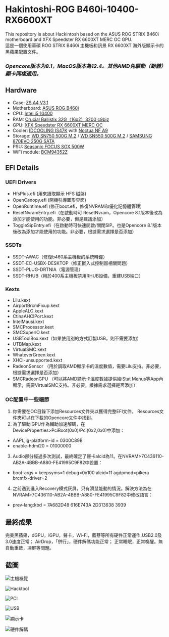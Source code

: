 # Hakintoshi-ROG B460i-10400-RX6600XT
This repository is about Hackintosh based on the ASUS ROG STRIX B460i motherboard and XFX Speedster RX 6600XT MERC OC GPU.  
這是一個使用華碩 ROG STRIX B460i 主機板和訊景 RX 6600XT 海外版顯示卡的黑蘋果配置文件。

### ***Opencore版本为8.1，MacOS版本為12.4。其他AMD免驅動（韌體）顯卡同樣適用。***

## Hardware

*  Case: [ZS A4 V3.1](https://zscases.com/products/zs-a4-v3-2)
*  Motherboard: [ASUS ROG B460i](https://rog.asus.com/motherboards/rog-strix/rog-strix-b460-i-gaming-model/)
*  CPU: [Intel i5 10400](https://www.intel.com/content/www/us/en/products/sku/199271/intel-core-i510400-processor-12m-cache-up-to-4-30-ghz/specifications.html)
*  RAM: [Crucial Ballistix 32G（16x2）3200 c9bjz](https://www.crucial.com/memory/ddr4/bl2k16g32c16u4b)
*  GPU: [XFX Speedster RX 6600XT MERC OC](https://www.xfxforce.com/shop/xfx-speedster-merc-308-amd-radeon-tm-rx-6600-xt-black)
*  Cooler: [IDCOOLING IS47K](http://www.idcooling.com/Product/detail/id/205/name/IS-47K) with [Noctua NF A9](https://noctua.at/en/nf-a9-pwm)
*  Storage: [WD SN750 500G M.2](https://shop.westerndigital.com/products/internal-drives/wd-black-sn750-nvme-ssd#WDS500G3X0C) / [WD SN550 500G M.2](https://shop.westerndigital.com/products/internal-drives/wd-blue-sn550-nvme-ssd#WDS500G2B0C) / [SAMSUNG 870EVO 250G SATA](https://www.samsung.com/us/computing/memory-storage/solid-state-drives/870-evo-sata-2-5-ssd-250gb-mz-77e250b-am/)
* PSU: [Seasonic FOCUS SGX 500W](https://www.amazon.com/Seasonic-SGX-500-Full-Modular-Warranty-SSR-500SGX/dp/B07WVWNZQ3)
* WiFi module: [BCM94352Z](https://www.amazon.com/BCM94352Z/s?k=BCM94352Z)

## EFI Details

### UEFI Drivers
* HfsPlus.efi (用來讀取顯示 HFS 磁盤)
* OpenCanopy.efi (開機引導圖形界面)
* OpenRuntime.efi (修正boot.efi，修復NVRAM和優化記憶體管理)
* ResetNvramEntry.efi（在啟動時可 ResetNvram，Opencore 8.1版本後改為添加才能使用的功能。非必要，但是建議添加）
* ToggleSipEntry.efi（在啟動時可快速開啟/關閉SIP。也是Opencore 8.1版本後改為添加才能使用的功能。非必要，根據需求選擇是否添加）

### SSDTs

* SSDT-AWAC（修復b460系主機板的系統時鐘）
* SSDT-EC-USBX-DESKTOP（修正嵌入式控制器相關問題）
* SSDT-PLUG-DRTNIA（電源管理）
* SSDT-RHUB（用於400系主機板禁用RHUB設備，重建USB端口）

### Kexts
* Lilu.kext
* AirportBrcmFixup.kext 
* AppleALC.kext
* CtlnaAHCIPort.kext
* IntelMausi.kext
* SMCProcessor.kext
* SMCSuperlO.kext
* USBToolBox.kext（如果使用別的方式訂製USB，則不需要添加）
* UTBMap.kext
* VirtualSMC.kext
* WhateverGreen.kext
* XHCI-unsupported.kext
* RadeonSensor （用於調取AMD顯示卡的溫度數值，需要Lilu支持。非必要，根據需求選擇是否添加）
* SMCRadeonGPU （可以將AMD顯示卡溫度數據提供給iStat Menus等App內顯示，需要VirtualSMC支持。非必要，根據需求選擇是否添加）

### OC配置中一些細節

1. 你需要在OC目錄下添加Resources文件夾以獲得完整EFI文件。 Resources文件夾可以在下載的Opencore文件中找到。
2. 為了驅動iGPU作為輔助加速解碼，在DeviceProperties>PciRoot(0x0)/Pci(0x2,0x0)中添加：
- AAPL,ig-platform-id = 0300C89B 
- enable-hdmi20 = 01000000 

3. Audio部分經過多次測試，最終確定了聲卡alcid為11。在NVRAM>7C436110-AB2A-4BBB-A880-FE41995C9F82中設置：
- boot-args = keepsyms=1 debug=0x100 alcid=11 agdpmod=pikera brcmfx-driver=2

4. 之前遇到進入Recovery模式灰屏，只有滑鼠能動的情況。解決方法為在NVRAM>7C436110-AB2A-4BBB-A880-FE41995C9F82中修改語言：
- prev-lang:kbd = 7A682D48 616E743A 2D313638 3939



## 最終成果
完美黑蘋果，dGPU，iGPU，聲卡，Wi-Fi，藍芽等所有硬件正常運作,USB2.0及3.0速度正常；
AirDrop，「併行」，硬件解碼功能正常；
正常睡眠，正常喚醒。無自動重啟，凍屏等問題。

## 截圖
![主機概覽](https://lh3.googleusercontent.com/m9nK90gaN-F4FiXEQQIeBIMxnd9jgu0MNmyv-J15rlh3HexQWap4WvAMHLR1zh0cBxmogeCgY6H5tbYEGvGT6BWjGA7EYqbfauBZGrJyLSsnhgSIxOIXsUwDaRo5immYma2OJ2-DDLG1z5j0g62hxzia5uPYCWGrVbtdyqIpiFYxxdLD8w8sG0vilUm2i3o0IV2tvbNGeiHNRehkT4MP6yl8lGqJsHrm4AbXQAuiNt96OiIBjCwUz365Tvs8dlAkAGfjXPswsmh6nmdZl4SW5vFgnlsPYM1IMkqAIpMzOdkpUoaDAc2nzsDl70-wglI3iRkPPSgljwm3bPUjr-UhA7X2zh2gvYqXAuu_8mijIhZIfTw6keyzzISzDegveVH6YY-D_AFkMs3Rya1PxAobO87jSQH_0Jtl6uyiL7A0chSkLSqOctWBdOqhtX_ZOlkLbUIK2d_DCcneEWfOZebRnqPdkHV8cuSLkxuS15fYzurlpS1d7lcE-ybf7Gn9cXvIunQuFPPkxx4LirslXaYJVfiUZ01ma6QKDxZ_eocGViv8lRTlKWFPxxObEMb4tpQZZqgRUfGUe2di9M5WQsoGtnYs9hJ3FXaYXoo_SmSjlBK7XJz4PGyiMS8Uy39xzYa0fDL0xqbCRM3eBxArUvIhlCSEvCvh8DJfTn7cpWZkVULdBf57JTR3NWI15TjiT4Ekns3TdI_9X0jijrUA1TeX2tajqmUO3x2TvPDwO-xRZKE9mcwo12-l6fIMJwouzjIIhnWYUaMX2mb5EjT00ghIkwcTVrV1BhC8TFb4ubAigohfAAFaz3Z8FW5ZUnb9CoGsPJc=w1747-h1464-no?authuser=0)

![Hacktool](https://lh3.googleusercontent.com/dVL-gNKk6Nd0sjqPlm0EgDiDIH4XM81kTFzc9beLkBSAw4VMjlwtwJub4YKT4L6cdBcYe4XSYIcxmoZQEq_J6zd9X0t1_4MvsgwmSapyRHspGArIuUNLUC4hlJyKjoLk83Tj0ne6bPb6SmYW1nzDsqnpH2dDGqA_bhRc98zA2cBXwoVCOVm798l7hijx3heBNqj2X3I0vE2DcMbP7XagbMFYsRjCfk1EK80NJ56_8chjxnVv5YLJvQx_Yqp9yglW1XJreXBAaDlRmh1Q9_Zrp-k0Z0WpjK8eZLvhdC-g9_icNcaPJq4jDrbgdnKWL5t2QaLudtG0HR-uXvr8exnqFA9y4Id_PhhuXzQgNaS7nts2KJlcgp4olrOh_kE7j8rw-B6H0et4MRi0LHodjzLhIkZ0UyE-BEnJovpRlF3rj7QIrteFZuTtbiiwwRGolfzztBDFq4XNLyDGUq1QTXzaEFGY9M0uXp3k2JJxwBhrByeTL_LX0xcbbwBpy9_vIowOe9g1u_hf61NQRSIWMMR34WePeyOGeDvcS17jXD3wkOYstH4WLq0GmkXpvehiR7RzJuiJgpbdR_yEo_j8Y0dx6diVbc1_xaT6Md03bEe3JmykwGdTqiARxe0aANoQO3RcX2rnpSZ8Bx4GCAfjjfSIjYpcwPDBfPrQzpZrf1LSM4tYbyXYqyvJgKBCgsadeaQ2VmZIeg7jPiWGO7t49dJtPhqXjkj6VT3RKgcCGwqXhVAOu4Urg3hjF0V_fdnBAKLb6qc65qI6VSjw8p1AUEqQGDv1kQKgyw_ZpHRk5hN04k3aNp4B0v-P8f03LEbUPdDo_wU=w2846-h1694-no?authuser=0)

![PCI](https://lh3.googleusercontent.com/cypx2h2ZZQ2_L9us3GlGFRVuSRWn0Zdg6TpljvvL5r--xELXlYR1_F2V1uSPitJX_1GRXkwQ2NEBXPGV5wAEkwdznLxlBq6WZTGPRbFviOCinPT38N-eUpUahHmCQPrdlT9NfQNulOKTRrkpWRQGMsAB9R9nATLbidRWcfEEw389TNiR_u9fVUs-1jV5XHGzzSehRCFMXJS9yW8C2th_xpzX-Jk4RQ00wx8T4RGRJG4yepAeKnW-AgBgWZ_bx8AimLXR-tdOO7REXFSGX1w9fUNBgfs0bpCxPEHs3BSxdYoC1nSLTIq2T98dc0q1ppQWpM3FngZ2fh2CMg32dz0GArdJrQqVYbdV95lNCow7k3BRgU8L9Va0EB8-66yusvSjqq2Vs3UJxWZzfraStlW0S3gAeDNmkFQoXJ9VCPvy-ejm5Wk11e8hSLa289ks5DimsZMMUZ3ZBDKe_IhXUicuRn65itvTTgIT2G_nac4zlwLpm0u1e93jJhS7-G8i6swasS972Xg3IrhmaAOho1dPo1CaOySzHgjQqOWpzVkX-BqUTgqi_XseiECNr_01Ij0kSjR6DBn9ayXL9bRBGTzRBdWSQPF624yR1muqnl8tWdl4Z_PjdCkWVHddn4YMg-J0exr2Aw6oaA2GLZeTYBLKh7oZKgU-7plqq1auyJWhvec-lgcV_S4O_Q7LRpn11OixaJVBkpZxnPMGpaoxbvK-RGeoXdQ0BEpBLBA4BRftisoCqYLKovD7KExX1VONsWmX0oN1az8LhR8v0pchUAZFwfhuuvme4HmNTzYMjAP00sqFxAbc6gP4_BSPPS_hPIV1NU8=w1836-h1388-no?authuser=0)

![USB](https://lh3.googleusercontent.com/O-hmPMGyKdSqAvqIJ5Cy_A9_wwGQWiOivmhgG4gthbtCRvvAFsoewV5jnYzs_fEQah8S32K_5Q_LOMYLX3y43hBQ0Mef_FBmgSLOosmkDfBAUa4H1vulOuKEa1vq4Ty8zj4rFX_k3eJs4DlhX0MynuJypTopfVLmT3K4xPWqVIVv3a8194xmLVYyUD2Cm0JyLDC86JlI95MyGIzaQCQ0-yzxk1OutFwYQIV-nrOx2hXqyrvuzxQ9aFnJHj-ZwRPUBHeKi55gZCDKbXysaHlgt-BLZlJ6GATzNagkhld0c4IisJSk1UDuboyE-6oKVcWhi75bFjIWnhesj-uMw-9EkGLBsGNO2gl8jUAG_bHBKQhJACB5TfNYs6nCpFvVykHouj_es2s1rootmccpnoWV7i_Kf8nJ0BwiLFuRVbdtFsj21SGm63VZq9Q2VW_95xWTtpQM45yeNgCSLOajkX5QkAxMVGRJcVIqMEzqbDf-YjyRGzQmqx4-xDnJ39zdtTo5cTP9OTfwuC0aNY2QV6IqW4m86wF-DK9ox8fTTy90GRir5dOoICKQ0r7swpcve_PS1Ik9S2ErVX4Z4M9aD3kPvdS76LOpq77g2PtAXyLhl3-KppePJUjibG3D3y8xUILNUQKV6dOG8iUW2WrBdJel7W0Qv6QtuG5xv0PliyYzsQwEoOz4ePNzX2rwTC2aFMETMKSjhsnd7Z5-zpZ6TuiPpTN1GGY8LOwk1ll0YlE8OkYBgZLSC5SXu5hlLcNS94lLst3NXzFythI9fIqTU36wO-ePfPfXKFuX1jENFwKeuQio-JghRpR1nS6NSE23nIbYp0U=w1840-h1384-no?authuser=0)

![顯示卡](https://lh3.googleusercontent.com/Q-yI6qrjB3BL7GrWFnTHzcJw4o3-7V16ww-48bHiKlgWuRwhqjjYLJJQf4RVfh1v5XohL1OAZNurYwUqZGU8sQOwiD4ULgKR9C7cA_J-Ycd3K9vXhpwPCtUesA20R-c-0LgjNAiQKLuNarOwyCZUkf1BCJidOxEjKVubjbckB0K3na6art-QlsRuEZ8Yu5GV0Lcs88SjI0Ki1xuuxM3lcUKo7axRgHDcLtZKiyPHoMV9htymcZVWp1FVCl4CA12wCMtoedn9eyhBidzbO5YUS1q-jWNX0ks4r6eB5f5MGul9i4wizOZJp0CwSWmQ_C1gICGE797kN26WiBRdereYoNM0OItEM7pwbbI7xzIJpHhTqLCNbcUtHEJErcXElJz3mw-P7QhV6yphuuTkgfveGpxro7FKTYciPGWlFUrQ4k_MuI7rUzs6g_iJsNh1kpDDAATLOli31SruYE2pL7Sdc8Km-1rZPPf4Hn3r6NWSo9qmXKXz1Bno0YPLmpS1fbpT6K0uC6iV7W6Wz_slAWBE0ScUwi_lhiASQ6QL2kwi8tji_3laq9XfHbEIdOnXfRTd0yfn-zxchxASwUL93w-_0xfcMWklu6RdfKFCj_cnTW-yaYuDiL2VWCdKvF3LORe9YTa8uwqN4RD4urpEa8eTbRxAo_UybYBOYWwSrzfRuwY0JuAfEAgRRjMISmH7t_5-sFjTFPlOuENmMbYo6sKEIsGRhbgQQYT3CFV1k504qQQJOVQENgTYJTgHgf_lZgiNuBcFItr7blbu8mK-FzLYr33UPcYOSsbzSo105mQA_eWW7C7uOq0Wdk8TlYz41sJX41I=w1840-h1386-no?authuser=0)

![硬件解碼](https://lh3.googleusercontent.com/zeKHyezLs17T-bQNz7KCNJE0iBgrxlKkmBWK78xTWmjU43PZ9xkaSnBcetwrIBIG9LQ8lctjKXdrOym_QeixXJSjk3X304qtpZeohwQcn5Pbera7LmAUfA-6PSq0rkdqi5R_RUYOd2kTa0ecZpMDyEe-voH2JbiC-XcQ9ooJ4sJuFY3zf9ETwKx4RsyvrW5fEyb7-nwuIRv-8rijBl_YF2DHrKTo-6h94Q4y9uVTq5kmortdPrsfdw_9IkcKIigTaBWe6cbxg2JqrWvIkKuXWflxNS3eGCYRb-MovgB1PkYUx0za1BEmAQQXzcq2ZEwohLc2E53wJikVH-BeuY1lTP0vCYuxLAOen7L6JYTF__Mda8bcWbEdtfm6DNEcHX6SarFvwSgObd4B0_6eyE3ckib55s-uHmxzOuqe8LpRmTf2PmrUjwjvyBybSIFIBuYtJU7PGenKbl89PBjI9NI2_txaWl_n0D1s9rhVJQremFTE4nq0CF5QwCsGA0KxvsIewO-LvMEwNfvaV5uoXR6QC3nJni2UTAj31MNzDd_a8bU3bcDniDcVcDe23V1HJrSidAebIAvk_q-D3Yj4C5d4YeiGvp9wCKHqNUNbu2cA8yvSOUBA8Mu8H2o-iW8yXn-zcpEokfdJj_aP5Ey6SOkRipn1_ZHHVILUa8T3B8EWOGS-JmcqT_Yw3-iRPzoLaldfcF9y5CI5-ZGxD6qBmol2vJEXS6ohT7jyEXQeerYw1Y99qFBQJbR3tRVc3W7W1QqDUTiDnoBjwfG98b0xiAzEUbS3i6ugFsrkobHLEmyOgVe42an_nx4kP5ZXEHGhsWrpy1s=w1572-h1034-no?authuser=0)
